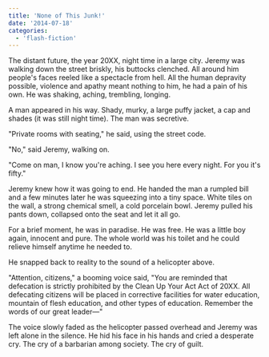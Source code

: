 ```yaml
---
title: 'None of This Junk!'
date: '2014-07-18'
categories:
  - 'flash-fiction'
---
```


The distant future, the year 20XX, night time in a large city. Jeremy was
walking down the street briskly, his buttocks clenched. All around him people's
faces reeled like a spectacle from hell. All the human depravity possible,
violence and apathy meant nothing to him, he had a pain of his own. He was
shaking, aching, trembling, longing.

<!-- truncate -->

A man appeared in his way. Shady, murky, a large puffy jacket, a cap and shades
(it was still night time). The man was secretive.

"Private rooms with seating," he said, using the street code.

"No," said Jeremy, walking on.

"Come on man, I know you're aching. I see you here every night. For you it's
fifty."

Jeremy knew how it was going to end. He handed the man a rumpled bill and a few
minutes later he was squeezing into a tiny space. White tiles on the wall, a
strong chemical smell, a cold porcelain bowl. Jeremy pulled his pants down,
collapsed onto the seat and let it all go.

For a brief moment, he was in paradise. He was free. He was a little boy again,
innocent and pure. The whole world was his toilet and he could relieve himself
anytime he needed to.

He snapped back to reality to the sound of a helicopter above.

"Attention, citizens," a booming voice said, "You are reminded that defecation
is strictly prohibited by the Clean Up Your Act Act of 20XX. All defecating
citizens will be placed in corrective facilities for water education, mountain
of flesh education, and other types of education. Remember the words of our
great leader—"

The voice slowly faded as the helicopter passed overhead and Jeremy was left
alone in the silence. He hid his face in his hands and cried a desperate cry.
The cry of a barbarian among society. The cry of guilt.
